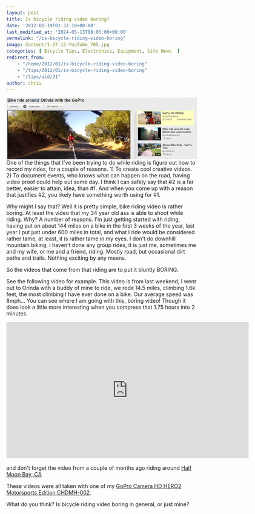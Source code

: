 ```yaml
---
layout: post
title: Is bicycle riding video boring?
date: '2012-01-19T01:32:18+00:00'
last_modified_at: '2024-05-13T08:05:00+00:00'
permalink: "/is-bicycle-riding-video-boring"
image: Content/1-17-12-YouTube_705.jpg
categories: [ Bicycle Tips, Electronics, Equipment, Site News  ]
redirect_from: 
    - "/home/2012/01/is-bicycle-riding-video-boring"
    - "/tips/2012/01/is-bicycle-riding-video-boring"
    - "/tips/aid/21"
author: chris
---
```

<img align="right" alt="Bicycle YouTube Video" src="/portals/18/Content/1-17-12-YouTube_705.jpg" style="float: right;" />One of the things that I've been trying to do while riding is figure out how to record my rides, for a couple of reasons. 1) To create cool creative videos. 2) To document events, who knows what can happen on the road, having video proof could help out some day. I think I can safely say that #2 is a far better, easier to attain, idea, than #1. And when you come up with a reason that justifies #2, you likely have something worth using for #1.

Why might I say that? Well it is pretty simple, bike riding video is rather boring. At least the video that my 34 year old ass is able to shoot while riding. Why? A number of reasons. I'm just getting started with riding, having put on about 144 miles on a bike in the first 3 weeks of the year, last year I put just under 600 miles in total, and what I ride would be considered rather tame, at least, it is rather tame in my eyes. I don't do downhill mountain biking, I haven't done any group rides, it is just me, sometimes me and my wife, or me and a friend, riding. Mostly road, but occasional dirt paths and trails. Nothing exciting by any means.

So the videos that come from that riding are to put it bluntly BORING.

See the following video for example. This video is from last weekend, I went out to Orinda with a buddy of mine to ride, we rode 14.5 miles, climbing 1.6k feet, the most climbing I have ever done on a bike. Our average speed was 8mph&hellip; You can see where I am going with this, boring video! Though it does look a little more interesting when you compress that 1.75 hours into 2 minutes.

<iframe frameborder="0" height="360" src="http://www.youtube.com/embed/sRfSx2v08lQ?hd=1&amp;wmode=opaque" width="640"></iframe>

and don't forget the video from a couple of months ago riding around [Half Moon Bay, CA](https://www.bicycletips.com/bike-riding-in-half-moon-bay-the-video)

These videos were all taken with one of my [GoPro Camera HD HERO2 Motorsports Edition CHDMH-002](https://amzn.to/4dzpxtP).

What do you think? Is bicycle riding video boring in general, or just mine?
